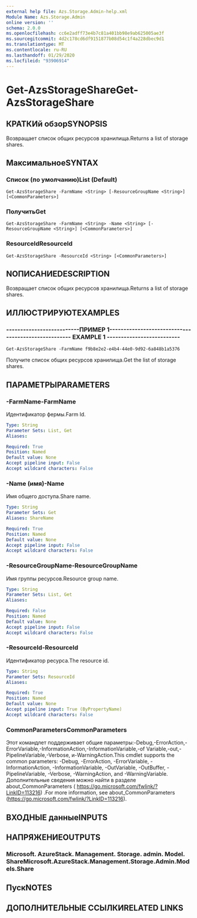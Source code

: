 ```yaml
---
external help file: Azs.Storage.Admin-help.xml
Module Name: Azs.Storage.Admin
online version: ''
schema: 2.0.0
ms.openlocfilehash: cc6e2adff73e4b7c81a401bb98e9ab625005ae3f
ms.sourcegitcommit: 4d2c178cd6df9151877b08d54c1f4a228dbec9d1
ms.translationtype: MT
ms.contentlocale: ru-RU
ms.lasthandoff: 01/29/2020
ms.locfileid: "93906914"
---
```

# <span data-ttu-id="42a4d-101">Get-AzsStorageShare</span><span class="sxs-lookup"><span data-stu-id="42a4d-101">Get-AzsStorageShare</span></span>

## <span data-ttu-id="42a4d-102">КРАТКИй обзор</span><span class="sxs-lookup"><span data-stu-id="42a4d-102">SYNOPSIS</span></span>
<span data-ttu-id="42a4d-103">Возвращает список общих ресурсов хранилища.</span><span class="sxs-lookup"><span data-stu-id="42a4d-103">Returns a list of storage shares.</span></span>

## <span data-ttu-id="42a4d-104">Максимальное</span><span class="sxs-lookup"><span data-stu-id="42a4d-104">SYNTAX</span></span>

### <span data-ttu-id="42a4d-105">Список (по умолчанию)</span><span class="sxs-lookup"><span data-stu-id="42a4d-105">List (Default)</span></span>
```
Get-AzsStorageShare -FarmName <String> [-ResourceGroupName <String>] [<CommonParameters>]
```

### <span data-ttu-id="42a4d-106">Получить</span><span class="sxs-lookup"><span data-stu-id="42a4d-106">Get</span></span>
```
Get-AzsStorageShare -FarmName <String> -Name <String> [-ResourceGroupName <String>] [<CommonParameters>]
```

### <span data-ttu-id="42a4d-107">ResourceId</span><span class="sxs-lookup"><span data-stu-id="42a4d-107">ResourceId</span></span>
```
Get-AzsStorageShare -ResourceId <String> [<CommonParameters>]
```

## <span data-ttu-id="42a4d-108">NОПИСАНИЕ</span><span class="sxs-lookup"><span data-stu-id="42a4d-108">DESCRIPTION</span></span>
<span data-ttu-id="42a4d-109">Возвращает список общих ресурсов хранилища.</span><span class="sxs-lookup"><span data-stu-id="42a4d-109">Returns a list of storage shares.</span></span>

## <span data-ttu-id="42a4d-110">ИЛЛЮСТРИРУЮТ</span><span class="sxs-lookup"><span data-stu-id="42a4d-110">EXAMPLES</span></span>

### <span data-ttu-id="42a4d-111">--------------------------ПРИМЕР 1--------------------------</span><span class="sxs-lookup"><span data-stu-id="42a4d-111">-------------------------- EXAMPLE 1 --------------------------</span></span>
```
Get-AzsStorageShare -FarmName f9b8e2e2-e4b4-44e0-9d92-6a848b1a5376
```

<span data-ttu-id="42a4d-112">Получите список общих ресурсов хранилища.</span><span class="sxs-lookup"><span data-stu-id="42a4d-112">Get the list of storage shares.</span></span>

## <span data-ttu-id="42a4d-113">ПАРАМЕТРЫ</span><span class="sxs-lookup"><span data-stu-id="42a4d-113">PARAMETERS</span></span>

### <span data-ttu-id="42a4d-114">-FarmName</span><span class="sxs-lookup"><span data-stu-id="42a4d-114">-FarmName</span></span>
<span data-ttu-id="42a4d-115">Идентификатор фермы.</span><span class="sxs-lookup"><span data-stu-id="42a4d-115">Farm Id.</span></span>

```yaml
Type: String
Parameter Sets: List, Get
Aliases: 

Required: True
Position: Named
Default value: None
Accept pipeline input: False
Accept wildcard characters: False
```

### <span data-ttu-id="42a4d-116">-Name (имя)</span><span class="sxs-lookup"><span data-stu-id="42a4d-116">-Name</span></span>
<span data-ttu-id="42a4d-117">Имя общего доступа.</span><span class="sxs-lookup"><span data-stu-id="42a4d-117">Share name.</span></span>

```yaml
Type: String
Parameter Sets: Get
Aliases: ShareName

Required: True
Position: Named
Default value: None
Accept pipeline input: False
Accept wildcard characters: False
```

### <span data-ttu-id="42a4d-118">-ResourceGroupName</span><span class="sxs-lookup"><span data-stu-id="42a4d-118">-ResourceGroupName</span></span>
<span data-ttu-id="42a4d-119">Имя группы ресурсов.</span><span class="sxs-lookup"><span data-stu-id="42a4d-119">Resource group name.</span></span>

```yaml
Type: String
Parameter Sets: List, Get
Aliases: 

Required: False
Position: Named
Default value: None
Accept pipeline input: False
Accept wildcard characters: False
```

### <span data-ttu-id="42a4d-120">-ResourceId</span><span class="sxs-lookup"><span data-stu-id="42a4d-120">-ResourceId</span></span>
<span data-ttu-id="42a4d-121">Идентификатор ресурса.</span><span class="sxs-lookup"><span data-stu-id="42a4d-121">The resource id.</span></span>

```yaml
Type: String
Parameter Sets: ResourceId
Aliases: 

Required: True
Position: Named
Default value: None
Accept pipeline input: True (ByPropertyName)
Accept wildcard characters: False
```

### <span data-ttu-id="42a4d-122">CommonParameters</span><span class="sxs-lookup"><span data-stu-id="42a4d-122">CommonParameters</span></span>
<span data-ttu-id="42a4d-123">Этот командлет поддерживает общие параметры:-Debug,-ErrorAction,-ErrorVariable,-InformationAction,-InformationVariable,-of Variable,-out,-PipelineVariable,-Verbose, и-WarningAction.</span><span class="sxs-lookup"><span data-stu-id="42a4d-123">This cmdlet supports the common parameters: -Debug, -ErrorAction, -ErrorVariable, -InformationAction, -InformationVariable, -OutVariable, -OutBuffer, -PipelineVariable, -Verbose, -WarningAction, and -WarningVariable.</span></span> <span data-ttu-id="42a4d-124">Дополнительные сведения можно найти в разделе about_CommonParameters ( https://go.microsoft.com/fwlink/?LinkID=113216) .</span><span class="sxs-lookup"><span data-stu-id="42a4d-124">For more information, see about_CommonParameters (https://go.microsoft.com/fwlink/?LinkID=113216).</span></span>

## <span data-ttu-id="42a4d-125">ВХОДНЫЕ данные</span><span class="sxs-lookup"><span data-stu-id="42a4d-125">INPUTS</span></span>

## <span data-ttu-id="42a4d-126">НАПРЯЖЕНИЕ</span><span class="sxs-lookup"><span data-stu-id="42a4d-126">OUTPUTS</span></span>

### <span data-ttu-id="42a4d-127">Microsoft. AzureStack. Management. Storage. admin. Model. Share</span><span class="sxs-lookup"><span data-stu-id="42a4d-127">Microsoft.AzureStack.Management.Storage.Admin.Models.Share</span></span>

## <span data-ttu-id="42a4d-128">Пуск</span><span class="sxs-lookup"><span data-stu-id="42a4d-128">NOTES</span></span>

## <span data-ttu-id="42a4d-129">ДОПОЛНИТЕЛЬНЫЕ ССЫЛКИ</span><span class="sxs-lookup"><span data-stu-id="42a4d-129">RELATED LINKS</span></span>


